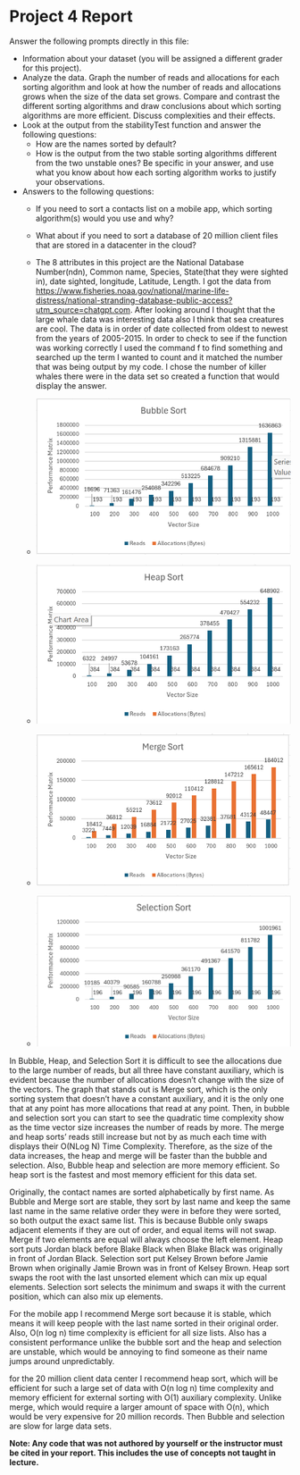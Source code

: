 # Project 4 Report

Answer the following prompts directly in this file:
* Information about your dataset (you will be assigned a different grader for this project).
* Analyze the data. Graph the number of reads and allocations for each sorting algorithm and look at how the number of reads and allocations grows when the size of the data set grows. Compare and contrast the different sorting algorithms and draw conclusions about which sorting algorithms are more efficient. Discuss complexities and their effects.
* Look at the output from the stabilityTest function and answer the following questions:
  * How are the names sorted by default?
  * How is the output from the two stable sorting algorithms different from the two unstable ones? Be specific in your answer, and use what you know about how each sorting algorithm works to justify your observations.
* Answers to the following questions: 
  * If you need to sort a contacts list on a mobile app, which sorting algorithm(s) would you use and why? 
  * What about if you need to sort a database of 20 million client files that are stored in a datacenter in the cloud?
 
  * The 8 attributes in this project are the National Database Number(ndn), Common name, Species, State(that they were sighted in), date sighted, longitude, Latitude, Length. I got the data from https://www.fisheries.noaa.gov/national/marine-life-distress/national-stranding-database-public-access?utm_source=chatgpt.com. After looking around I thought that the large whale data was interesting data also I think that sea creatures are cool. The data is in order of date collected from oldest to newest from the years of 2005-2015. In order to check to see if the function was working correctly I used the command f to find something and searched up the term I wanted to count and it matched the number that was being output by my code. I chose the number of killer whales there were in the data set so created a function that would display the answer.
 
  * ![Bubble Sort](graphs/BubbleSort.png)
  * ![Heap Sort](graphs/HeapSort.png)
  * ![Merge Sort](graphs/MergeSort.png)
  * ![Selection Sort](graphs/SelectionSort.png)
    
In Bubble, Heap, and Selection Sort it is difficult to see the allocations due to the large number of reads, but all three have constant auxiliary, which is evident because the number of allocations doesn’t change with the size of the vectors. The graph that stands out is Merge sort, which is the only sorting system that doesn’t have a constant auxiliary, and it is the only one that at any point has more allocations that read at any point. Then, in bubble and selection sort you can start to see the quadratic time complexity show as the time vector size increases the number of reads by more. The merge and heap sorts’ reads still increase but not by as much each time with displays their O(NLog N) Time Complexity. Therefore, as the size of the data increases, the heap and merge will be faster than the bubble and selection. Also, Bubble heap and selection are more memory efficient. So heap sort is the fastest and most memory efficient for this data set.

Originally, the contact names are sorted alphabetically by first name. As Bubble and Merge sort are stable, they sort by last name and keep the same last name in the same relative order they were in before they were sorted, so both output the exact same list. This is because Bubble only swaps adjacent elements if they are out of order, and equal items will not swap. Merge if two elements are equal will always choose the left element. Heap sort puts Jordan black before Blake Black when Blake Black was originally in front of Jordan Black. Selection sort put Kelsey Brown before Jamie Brown when originally Jamie Brown was in front of Kelsey Brown. Heap sort swaps the root with the last unsorted element which can mix up equal elements. Selection sort selects the minimum and swaps it with the current position, which can also mix up elements.

For the mobile app I recommend Merge sort because it is stable, which means it will keep people with the last name sorted in their original order.  Also, O(n log n) time complexity is efficient for all size lists. Also has a consistent performance unlike the bubble sort and the heap and selection are unstable, which would be annoying to find someone as their name jumps around unpredictably.

for the 20 million client data center I recommend heap sort, which will be efficient for such a large set of data with O(n log n) time complexity and memory efficient for external sorting with O(1) auxiliary complexity. Unlike merge, which would require a larger amount of space with O(n), which would be very expensive for 20 million records. Then Bubble and selection are slow for large data sets.


**Note: Any code that was not authored by yourself or the instructor must be cited in your report. This includes the use of concepts not taught in lecture.**
